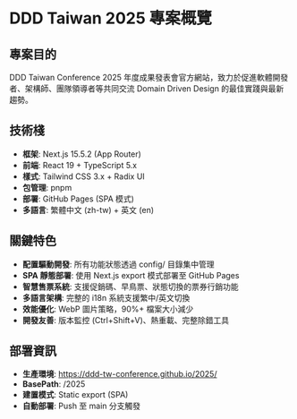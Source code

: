 # DDD Taiwan 2025 專案概覽

## 專案目的
DDD Taiwan Conference 2025 年度成果發表會官方網站，致力於促進軟體開發者、架構師、團隊領導者等共同交流 Domain Driven Design 的最佳實踐與最新趨勢。

## 技術棧
- **框架**: Next.js 15.5.2 (App Router)
- **前端**: React 19 + TypeScript 5.x
- **樣式**: Tailwind CSS 3.x + Radix UI
- **包管理**: pnpm
- **部署**: GitHub Pages (SPA 模式)
- **多語言**: 繁體中文 (zh-tw) + 英文 (en)

## 關鍵特色
- **配置驅動開發**: 所有功能狀態透過 config/ 目錄集中管理
- **SPA 靜態部署**: 使用 Next.js export 模式部署至 GitHub Pages
- **智慧售票系統**: 支援促銷碼、早鳥票、狀態切換的票券行銷功能
- **多語言架構**: 完整的 i18n 系統支援繁中/英文切換
- **效能優化**: WebP 圖片策略，90%+ 檔案大小減少
- **開發友善**: 版本監控 (Ctrl+Shift+V)、熱重載、完整除錯工具

## 部署資訊
- **生產環境**: https://ddd-tw-conference.github.io/2025/
- **BasePath**: /2025
- **建置模式**: Static export (SPA)
- **自動部署**: Push 至 main 分支觸發